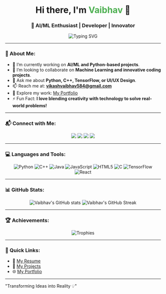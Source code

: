 <h1 align="center">Hi there, I'm <span style="color: #4CAF50;">Vaibhav</span> 👋</h1>
<h3 align="center">🚀 AI/ML Enthusiast | Developer | Innovator</h3>

<p align="center">
  <img src="https://readme-typing-svg.herokuapp.com?color=4CAF50&lines=Passionate+AI%2FML+Developer;Loves+to+Code+and+Innovate;Always+Learning+Something+New!" alt="Typing SVG" />
</p>

---

### 🌟 About Me:
- 🔭 I’m currently working on **AI/ML and Python-based projects**.
- 👯 I’m looking to collaborate on **Machine Learning and innovative coding projects**.
- 💬 Ask me about **Python, C++, TensorFlow, or UI/UX Design**.
- 📫 Reach me at: **vikashvaibhav584@gmail.com**
- 📄 Explore my work: [My Portfolio](https://vaibhav586.github.io/Vaibhav.github.io/images/Vaibhav.pdf)
- ⚡ Fun Fact: **I love blending creativity with technology to solve real-world problems!**

---

### 📬 Connect with Me:
<p align="center">
  <a href="https://twitter.com/vaibhav586" target="_blank"><img src="https://img.shields.io/badge/Twitter-%231DA1F2.svg?&style=for-the-badge&logo=twitter&logoColor=white" /></a>
  <a href="https://www.linkedin.com/in/vaibhav-rajiv-kumar-53177a333/" target="_blank"><img src="https://img.shields.io/badge/LinkedIn-%230077B5.svg?&style=for-the-badge&logo=linkedin&logoColor=white" /></a>
  <a href="https://instagram.com/___.0410" target="_blank"><img src="https://img.shields.io/badge/Instagram-%23E4405F.svg?&style=for-the-badge&logo=instagram&logoColor=white" /></a>
  <a href="https://www.hackerrank.com/vr4453" target="_blank"><img src="https://img.shields.io/badge/HackerRank-%232EC866.svg?&style=for-the-badge&logo=hackerrank&logoColor=white" /></a>
</p>

---

### 💻 Languages and Tools:
<p align="center">
  <img src="https://img.shields.io/badge/Python-%2314354C.svg?&style=flat-square&logo=python&logoColor=white" alt="Python" />
  <img src="https://img.shields.io/badge/C%2B%2B-%2300599C.svg?&style=flat-square&logo=c%2B%2B&logoColor=white" alt="C++" />
  <img src="https://img.shields.io/badge/Java-%23ED8B00.svg?&style=flat-square&logo=java&logoColor=white" alt="Java" />
  <img src="https://img.shields.io/badge/JavaScript-%23F7DF1E.svg?&style=flat-square&logo=javascript&logoColor=black" alt="JavaScript" />
  <img src="https://img.shields.io/badge/HTML5-%23E34F26.svg?&style=flat-square&logo=html5&logoColor=white" alt="HTML5" />
  <img src="https://img.shields.io/badge/C-%2300599C.svg?&style=flat-square&logo=c&logoColor=white" alt="C" />
  <img src="https://img.shields.io/badge/TensorFlow-%23FF6F00.svg?&style=flat-square&logo=tensorflow&logoColor=white" alt="TensorFlow" />
  <img src="https://img.shields.io/badge/React-%2361DAFB.svg?&style=flat-square&logo=react&logoColor=black" alt="React" />
</p>

---

### 📊 GitHub Stats:
<p align="center">
  <img src="https://github-readme-stats.vercel.app/api?username=Vaibhav586&show_icons=true&theme=radical" alt="Vaibhav's GitHub stats" />
  <img src="https://github-readme-streak-stats.herokuapp.com/?user=Vaibhav586&theme=radical" alt="Vaibhav's GitHub Streak" />
</p>

---

### 🏆 Achievements:
<p align="center">
  <img src="https://github-profile-trophy.vercel.app/?username=Vaibhav586&theme=onedark" alt="Trophies" />
</p>

---

### 🔗 Quick Links:
- 💼 [My Resume](https://vaibhav586.github.io/Vaibhav.github.io/images/Vaibhav.pdf)
- 📂 [My Projects](https://github.com/Vaibhav586?tab=repositories)
- 🌐 [My Portfolio](https://vaibhav586.github.io)

---

"Transforming Ideas into Reality 💡"
